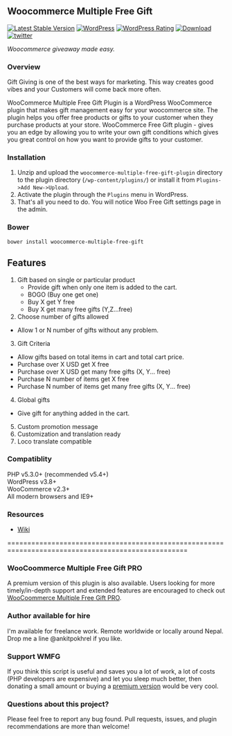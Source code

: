 ## Woocommerce Multiple Free Gift
[![Latest Stable Version](https://img.shields.io/wordpress/plugin/v/woocommerce-multiple-free-gift.svg?style=flat-square)](https://wordpress.org/plugins/woocommerce-multiple-free-gift/)
[![WordPress](https://img.shields.io/wordpress/v/woocommerce-multiple-free-gift.svg?style=flat-square)](https://wordpress.org/plugins/woocommerce-multiple-free-gift/)
[![WordPress Rating](https://img.shields.io/wordpress/plugin/r/woocommerce-multiple-free-gift.svg?style=flat-square)](https://wordpress.org/plugins/woocommerce-multiple-free-gift/)
[![Download](https://img.shields.io/wordpress/plugin/dt/woocommerce-multiple-free-gift.svg?style=flat-square)](https://wordpress.org/plugins/woocommerce-multiple-free-gift)
[![twitter](https://img.shields.io/badge/twitter-%40ankitpokhrel-green.svg?style=flat-square)](https://twitter.com/ankitpokhrel)

_Woocommerce giveaway made easy._

### Overview
Gift Giving is one of the best ways for marketing. This way creates good vibes and your Customers will come back more often.  

WooCommerce Multiple Free Gift Plugin is a WordPress WooCommerce plugin that makes gift management easy for your woocommerce site. The plugin helps you offer free products or gifts to your customer when they purchase products at your store. WooCommerce Free Gift plugin - gives you an edge by allowing you to write your own gift conditions which gives you great control on how you want to provide gifts to your customer.

### Installation
1. Unzip and upload the `woocommerce-multiple-free-gift-plugin` directory to the plugin directory (`/wp-content/plugins/`) or install it from `Plugins->Add New->Upload`.  
2. Activate the plugin through the `Plugins` menu in WordPress.  
3. That's all you need to do. You will notice Woo Free Gift settings page in the admin.  

### Bower
`bower install woocommerce-multiple-free-gift`

## Features
1. Gift based on single or particular product
    - Provide gift when only one item is added to the cart.  
    - BOGO (Buy one get one)  
    - Buy X get Y free  
    - Buy X get many free gifts (Y,Z...free)  
2. Choose number of gifts allowed
  - Allow 1 or N number of gifts without any problem.
3. Gift Criteria
  - Allow gifts based on total items in cart and total cart price.
  - Purchase over X USD get X free
  - Purchase over X USD get many free gifts (X, Y... free)
  - Purchase N number of items get X free
  - Purchase N number of items get many free gifts (X, Y... free)
4. Global gifts
  - Give gift for anything added in the cart.
5. Custom promotion message
6. Customization and translation ready
7. Loco translate compatible

### Compatiblity
PHP v5.3.0+ (recommended v5.4+)  
WordPress v3.8+  
WooCommerce v2.3+  
All modern browsers and IE9+  

### Resources
* [Wiki](https://github.com/ankitpokhrel/WooCommerce-Multiple-Free-Gift/wiki)

===================================================================================================

### WooCoommerce Multiple Free Gift PRO
A premium version of this plugin is also available. Users looking for more timely/in-depth support and extended features are encouraged to check out [WooCoommerce Multiple Free Gift PRO](http://ankitpokhrel.com.np/blog/downloads/woocommerce-multiple-free-gift-plugin-pro/).

### Author available for hire
I'm available for freelance work. Remote worldwide or locally around Nepal. Drop me a line @ankitpokhrel if you like.

### Support WMFG
If you think this script is useful and saves you a lot of work, a lot of costs (PHP developers are expensive) and let you sleep much better, then donating a small amount or buying a [premium version](http://ankitpokhrel.com.np/blog/downloads/woocommerce-multiple-free-gift-plugin-pro/) would be very cool.

### Questions about this project?
Please feel free to report any bug found. Pull requests, issues, and plugin recommendations are more than welcome!
